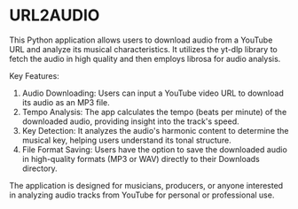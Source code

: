# URL2AUDIO

This Python application allows users to download audio from a YouTube URL and analyze its musical characteristics. It utilizes the yt-dlp library to fetch the audio in high quality and then employs librosa for audio analysis.

Key Features:

  1. Audio Downloading: Users can input a YouTube video URL to download its audio as an MP3 file.
  2. Tempo Analysis: The app calculates the tempo (beats per minute) of the downloaded audio, providing insight into the track's speed.
  3. Key Detection: It analyzes the audio's harmonic content to determine the musical key, helping users understand its tonal structure.
  4. File Format Saving: Users have the option to save the downloaded audio in high-quality formats (MP3 or WAV) directly to their Downloads directory.

The application is designed for musicians, producers, or anyone interested in analyzing audio tracks from YouTube for personal or professional use.

